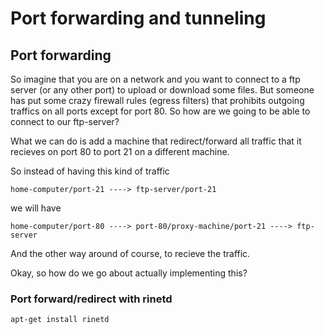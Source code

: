 # Port forwarding and tunneling


## Port forwarding

So imagine that you are on a network and you want to connect to a ftp server (or any other port) to upload or download some files. But someone has put some crazy firewall rules (egress filters) that prohibits outgoing traffics on all ports except for port 80. So how are we going to be able to connect to our ftp-server?

What we can do is add a machine that redirect/forward all traffic that it recieves on port 80 to port 21 on a different machine.

So instead of having this kind of traffic 

```
home-computer/port-21 ----> ftp-server/port-21
```

we will have

```
home-computer/port-80 ----> port-80/proxy-machine/port-21 ----> ftp-server
```

And the other way around of course, to recieve the traffic.

Okay, so how do we go about actually implementing this?

### Port forward/redirect with rinetd


```
apt-get install rinetd
```